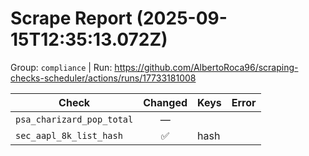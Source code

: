 # Scrape Report (2025-09-15T12:35:13.072Z)

Group: `compliance`  |  Run: https://github.com/AlbertoRoca96/scraping-checks-scheduler/actions/runs/17733181008

| Check | Changed | Keys | Error |
|---|:---:|:--|:--|
| `psa_charizard_pop_total` | — |  |  |
| `sec_aapl_8k_list_hash` | ✅ | hash |  |
